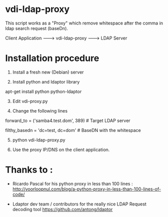 vdi-ldap-proxy
==============

This script works as a "Proxy" which remove whitespace after the comma in ldap search request (baseDn).

Client Application ---> vdi-ldap-proxy ---> LDAP Server

Installation procedure
======================
1) Install a fresh new (Debian) server

2) Install python and ldaptor library

  apt-get install python python-ldaptor
  
3) Edit vdi-proxy.py

4) Change the following lines

forward_to = ('samba4.test.dom', 389) # Target LDAP server

filthy_basedn = 'dc=test, dc=dom'     # BaseDN with the whitespace


5) python vdi-ldap-proxy.py

6) Use the proxy IP/DNS on the client application.

Thanks to :
===========
- Ricardo Pascal for his python proxy in less than 100 lines :
  http://voorloopnul.com/blog/a-python-proxy-in-less-than-100-lines-of-code/

- Ldaptor dev team / contributors for the really nice LDAP Request decoding tool
  https://github.com/antong/ldaptor
